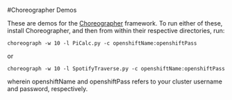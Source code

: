 #Choreographer Demos

These are demos for the [Choreographer](https://github.com/RobGeada/Choreographer) framework. To run either of these, install Choreographer, and then from within their respective directories, run:

`choreograph -w 10 -l PiCalc.py -c openshiftName:openshiftPass`

or

`choreograph -w 10 -l SpotifyTraverse.py -c openshiftName:openshiftPass`

wherein openshiftName and openshiftPass refers to your cluster username and password, respectively.
